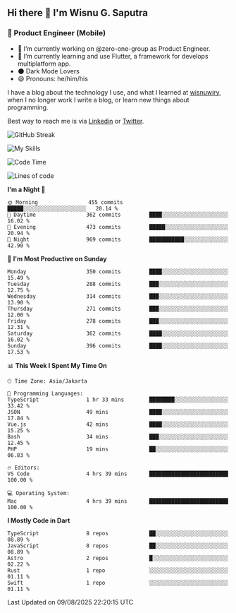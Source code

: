 ## Hi there 👋 I'm Wisnu G. Saputra

### :mobile_phone_off: Product Engineer (Mobile)

- 🔭 I’m currently working on @zero-one-group as Product Engineer.
- 🌱 I’m currently learning and use Flutter, a framework for develops multiplatform app.
- 🌑 Dark Mode Lovers
- 😄 Pronouns: he/him/his

I have a blog about the technology I use, and what I learned at [wisnuwiry](https://wisnuwiry.space/), when I no longer work I write a blog, or learn new things about programming.

Best way to reach me is via [Linkedin](https://www.linkedin.com/in/wisnu-saputra/) or [Twitter](https://twitter.com/wisnuwiry).

![GitHub Streak](https://streak-stats.demolab.com?user=wisnuwiry&theme=dark&hide_border=true)

![My Skills](https://skillicons.dev/icons?i=dart,flutter,kotlin,swift,go,js,css,neovim,git,linux&perline=5)

<!--START_SECTION:waka-->
![Code Time](http://img.shields.io/badge/Code%20Time-1%2C978%20hrs%2040%20mins-blue)

![Lines of code](https://img.shields.io/badge/From%20Hello%20World%20I%27ve%20Written-2.7%20million%20lines%20of%20code-blue)

**I'm a Night 🦉** 

```text
🌞 Morning                455 commits         █████░░░░░░░░░░░░░░░░░░░░   20.14 % 
🌆 Daytime                362 commits         ████░░░░░░░░░░░░░░░░░░░░░   16.02 % 
🌃 Evening                473 commits         █████░░░░░░░░░░░░░░░░░░░░   20.94 % 
🌙 Night                  969 commits         ███████████░░░░░░░░░░░░░░   42.90 % 
```
📅 **I'm Most Productive on Sunday** 

```text
Monday                   350 commits         ████░░░░░░░░░░░░░░░░░░░░░   15.49 % 
Tuesday                  288 commits         ███░░░░░░░░░░░░░░░░░░░░░░   12.75 % 
Wednesday                314 commits         ███░░░░░░░░░░░░░░░░░░░░░░   13.90 % 
Thursday                 271 commits         ███░░░░░░░░░░░░░░░░░░░░░░   12.00 % 
Friday                   278 commits         ███░░░░░░░░░░░░░░░░░░░░░░   12.31 % 
Saturday                 362 commits         ████░░░░░░░░░░░░░░░░░░░░░   16.02 % 
Sunday                   396 commits         ████░░░░░░░░░░░░░░░░░░░░░   17.53 % 
```


📊 **This Week I Spent My Time On** 

```text
🕑︎ Time Zone: Asia/Jakarta

💬 Programming Languages: 
TypeScript               1 hr 33 mins        ████████░░░░░░░░░░░░░░░░░   33.42 % 
JSON                     49 mins             ████░░░░░░░░░░░░░░░░░░░░░   17.84 % 
Vue.js                   42 mins             ████░░░░░░░░░░░░░░░░░░░░░   15.25 % 
Bash                     34 mins             ███░░░░░░░░░░░░░░░░░░░░░░   12.45 % 
PHP                      19 mins             ██░░░░░░░░░░░░░░░░░░░░░░░   06.83 % 

🔥 Editors: 
VS Code                  4 hrs 39 mins       █████████████████████████   100.00 % 

💻 Operating System: 
Mac                      4 hrs 39 mins       █████████████████████████   100.00 % 
```

**I Mostly Code in Dart** 

```text
TypeScript               8 repos             ██░░░░░░░░░░░░░░░░░░░░░░░   08.89 % 
JavaScript               8 repos             ██░░░░░░░░░░░░░░░░░░░░░░░   08.89 % 
Astro                    2 repos             █░░░░░░░░░░░░░░░░░░░░░░░░   02.22 % 
Rust                     1 repo              ░░░░░░░░░░░░░░░░░░░░░░░░░   01.11 % 
Swift                    1 repo              ░░░░░░░░░░░░░░░░░░░░░░░░░   01.11 % 
```




 Last Updated on 09/08/2025 22:20:15 UTC
<!--END_SECTION:waka-->
